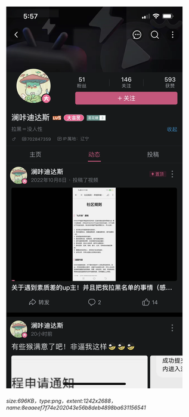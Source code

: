 ![](./8eaaeef7f74e202043e56b8deb4898ba631156541.png)
###### size:696KB，type:png，extent:1242x2688，name:8eaaeef7f74e202043e56b8deb4898ba631156541
